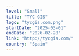 ```yaml
---
level: "Small"
title: "TYC GIS"
logo: "tycgis.com.png"
startDate: "2025-03-01"
endDate: "2026-02-28"
link: "http://tycgis.com/"
country: "Spain"
---
```

